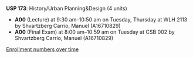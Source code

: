**USP 173**: History/Urban Planning&Design (4 units)

- **A00** (Lecture) at 9:30 am–10:50 am on Tuesday, Thursday at WLH 2113 by Shvartzberg Carrio, Manuel (A16710829)
- **A00** (Final Exam) at 8:00 am–10:59 am on Tuesday at CSB 002 by Shvartzberg Carrio, Manuel (A16710829)

[Enrollment numbers over time](./USP173.tsv)
